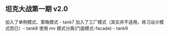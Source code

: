 ## 坦克大战第一期 v2.0
加入了单例模式、策略模式 - tank7
加入了工厂模式（其实并不适用，练习设计模式而已）- tank8
使用 mv 模式分离(门面模式-facade) - tank9